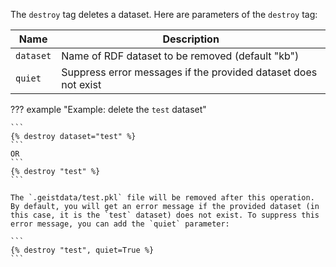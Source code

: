 The `destroy` tag deletes a dataset. Here are parameters of the `destroy` tag:

| Name          | Description                                                    |
|---------------|----------------------------------------------------------------|
|`dataset`      | Name of RDF dataset to be removed (default "kb")               |
|`quiet`        | Suppress error messages if the provided dataset does not exist |

??? example "Example: delete the `test` dataset"

    ```
    {% destroy dataset="test" %}
    ```
    OR
    ```
    {% destroy "test" %}
    ```

    The `.geistdata/test.pkl` file will be removed after this operation. By default, you will get an error message if the provided dataset (in this case, it is the `test` dataset) does not exist. To suppress this error message, you can add the `quiet` parameter:

    ```
    {% destroy "test", quiet=True %}
    ```
